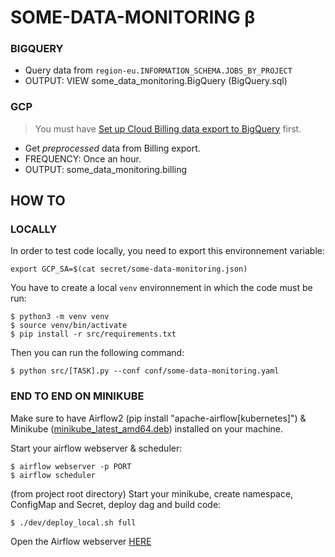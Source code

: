 # SOME-DATA-MONITORING β

### BIGQUERY

- Query data from `region-eu.INFORMATION_SCHEMA.JOBS_BY_PROJECT`
- OUTPUT: VIEW some_data_monitoring.BigQuery (BigQuery.sql)

### GCP

> You must have [Set up Cloud Billing data export to BigQuery](https://cloud.google.com/billing/docs/how-to/export-data-bigquery-setup) first.

- Get *preprocessed* data from Billing export.
- FREQUENCY: Once an hour.
- OUTPUT: some_data_monitoring.billing


## HOW TO

### LOCALLY

In order to test code locally, you need to export this environnement variable: 
```shell
export GCP_SA=$(cat secret/some-data-monitoring.json)
```

You have to create a local `venv` environnement in which the code must be run: 
```shell
$ python3 -m venv venv
$ source venv/bin/activate
$ pip install -r src/requirements.txt
```

Then you can run the following command: 
```shell
$ python src/[TASK].py --conf conf/some-data-monitoring.yaml
```

### END TO END ON MINIKUBE

Make sure to have Airflow2 (pip install "apache-airflow[kubernetes]") & Minikube ([minikube_latest_amd64.deb](https://storage.googleapis.com/minikube/releases/latest/minikube_latest_amd64.deb)) installed on your machine. 

Start your airflow webserver & scheduler: 
```shell
$ airflow webserver -p PORT
$ airflow scheduler
```

(from project root directory) Start your minikube, create namespace, ConfigMap and Secret, deploy dag and build code:
```shell
$ ./dev/deploy_local.sh full
``` 

Open the Airflow webserver [HERE](http://127.0.0.1:PORT/home)
